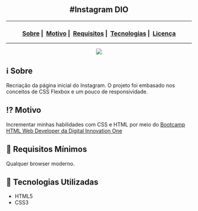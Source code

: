 <h2 align = "center">#Instagram DIO</h2>

___


<h3 align="center">
  <a href="#information_source-sobre">Sobre</a>&nbsp;|&nbsp;
  <a href="#interrobang-motivo">Motivo</a>&nbsp;|&nbsp;
  <a href="#seedling-requisitos-mínimos">Requisitos</a>&nbsp;|&nbsp;
  <a href="#rocket-tecnologias-utilizadas">Tecnologias</a>&nbsp;|&nbsp;
  <a href="#licença">Licença</a>
</h3>

___


<p align="center">
  <img src="https://image.prntscr.com/image/cTwsxaQQRbOPYKj8OvwP4Q.png" max-width="750">
</p>

## :information_source: Sobre
Recriação da página inicial do Instagram.
O projeto foi embasado nos conceitos de CSS Flexbox e um pouco de responsividade.
## :interrobang: Motivo
Incrementar minhas habilidades com CSS e HTML por meio do <a href = "https://web.digitalinnovation.one/track/html-web-developer" target = "_blank">Bootcamp HTML Web Developer da Digital Innovation One</a>
## :seedling: Requisitos Mínimos
Qualquer browser moderno.
## :rocket: Tecnologias Utilizadas 
- HTML5
- CSS3
